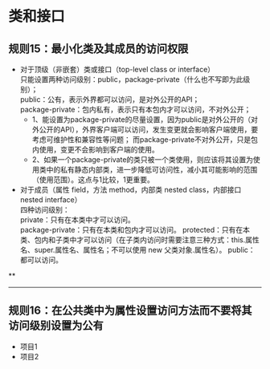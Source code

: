 # **类和接口**  
## **规则15：最小化类及其成员的访问权限**  
* 对于顶级（非嵌套）类或接口（top-level class or interface）  
    只能设置两种访问级别：public，package-private（什么也不写即为此级别）；  
    public：公有，表示外界都可以访问，是对外公开的API；  
    package-private：包内私有，表示只有本包内才可以访问，不对外公开；
    * 1、能设置为package-private的尽量设置，因为public是对外公开的（对外公开的API），外界客户端可以访问，发生变更就会影响客户端使用，要考虑可维护性和兼容性等问题；
    而package-private不对外公开，只是包内使用，变更不会影响到客户端的使用。
    * 2、如果一个package-private的类只被一个类使用，则应该将其设置为使用类中的私有静态内部类，进一步降低可访问性，减小其可能影响的范围（使用范围）。这点与1比较，1更重要。
* 对于成员（属性 field，方法 method，内部类 nested class，内部接口 nested interface）  
    四种访问级别：  
    private：只有在本类中才可以访问。  
    package-private：只有在本类和包内才可以访问。
    protected：只有在本类、包内和子类中才可以访问（在子类内访问时需要注意三种方式：this.属性名、super.属性名、属性名；不可以使用 new 父类对象.属性名）。
    public：  都可以访问。
       
** 
****
## **规则16：在公共类中为属性设置访问方法而不要将其访问级别设置为公有**   

* 项目1
* 项目2